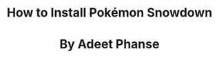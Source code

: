 <center> <h1>How to Install Pokémon Snowdown </h1> </center>
<center> <h1>By Adeet Phanse</h1> </center>
